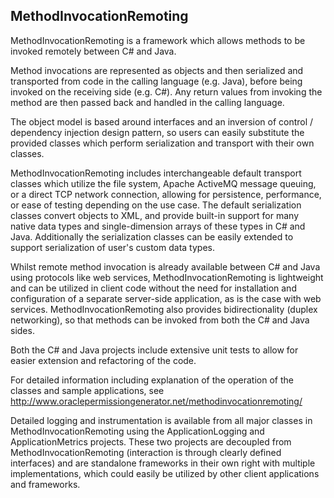 MethodInvocationRemoting
------------------------

MethodInvocationRemoting is a framework which allows methods to be invoked remotely between C# and Java.

Method invocations are represented as objects and then serialized and transported from code in the calling language (e.g. Java), before being invoked on the receiving side (e.g. C#). Any return values from invoking the method are then passed back and handled in the calling language.

The object model is based around interfaces and an inversion of control / dependency injection design pattern, so users can easily substitute the provided classes which perform serialization and transport with their own classes.

MethodInvocationRemoting includes interchangeable default transport classes which utilize the file system, Apache ActiveMQ message queuing, or a direct TCP network connection, allowing for persistence, performance, or ease of testing depending on the use case. The default serialization classes convert objects to XML, and provide built-in support for many native data types and single-dimension arrays of these types in C# and Java. Additionally the serialization classes can be easily extended to support serialization of user's custom data types.

Whilst remote method invocation is already available between C# and Java using protocols like web services, MethodInvocationRemoting is lightweight and can be utilized in client code without the need for installation and configuration of a separate server-side application, as is the case with web services. MethodInvocationRemoting also provides bidirectionality (duplex networking), so that methods can be invoked from both the C# and Java sides.

Both the C# and Java projects include extensive unit tests to allow for easier extension and refactoring of the code.

For detailed information including explanation of the operation of the classes and sample applications, see http://www.oraclepermissiongenerator.net/methodinvocationremoting/

Detailed logging and instrumentation is available from all major classes in MethodInvocationRemoting using the ApplicationLogging and ApplicationMetrics projects. These two projects are decoupled from MethodInvocationRemoting (interaction is through clearly defined interfaces) and are standalone frameworks in their own right with multiple implementations, which could easily be utilized by other client applications and frameworks.